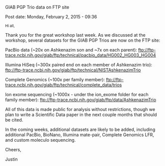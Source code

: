 GIAB PGP Trio data on FTP site

Post date: Monday, February 2, 2015 - 09:36 

<sub>Hi all,

Thank you for the great workshop last week.  As we discussed at the workshop, several datasets for the GIAB PGP Trios are now on the FTP site:

PacBio data (~20x on Ashkenazim son and ~7x on each parent): ftp://ftp-trace.ncbi.nih.gov/giab/ftp/technical/pacbio_data/HG002_HG003_HG004

Illumina HiSeq (~300x paired end on each member of Ashkenazim trio): ftp://ftp-trace.ncbi.nih.gov/giab/ftp/technical/NISTAshkenazimTrio

Complete Genomics (~100x per family member): ftp://ftp-trace.ncbi.nih.gov/giab/ftp/technical/complete_data/trios

Ion exome sequencing (~1000x - under the ion_exome folder for each family member): ftp://ftp-trace.ncbi.nih.gov/giab/ftp/data/AshkenazimTrio

 

All of this data is made public for analysis without restrictions, though we plan to write a Scientific Data paper in the next couple months that should be cited.

In the coming weeks, additional datasets are likely to be added, including additional PacBio, BioNano, Illumina mate-pair, Complete Genomics LFR, and custom moleculo sequencing.

Cheers,

Justin
</sub>
